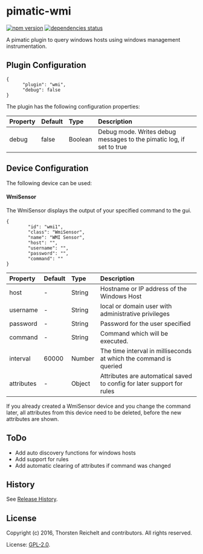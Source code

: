 # pimatic-wmi

[![npm version](https://badge.fury.io/js/pimatic-wmi.svg)](http://badge.fury.io/js/pimatic-wmi)
[![dependencies status](https://david-dm.org/thost96/pimatic-wmi/status.svg)](https://david-dm.org/thost96/pimatic-wmi)

A pimatic plugin to query windows hosts using windows management instrumentation.

## Plugin Configuration
	{
          "plugin": "wmi",
          "debug": false
    }
The plugin has the following configuration properties:

| Property          | Default  | Type    | Description                                 |
|:------------------|:---------|:--------|:--------------------------------------------|
| debug             | false    | Boolean | Debug mode. Writes debug messages to the pimatic log, if set to true |


## Device Configuration
The following device can be used:

#### WmiSensor
The WmiSensor displays the output of your specified command to the gui. 

	{
			"id": "wmi1",
			"class": "WmiSensor",
			"name": "WMI Sensor",
			"host": "",			
			"username": "",
			"password": "",
			"command": ""
	}

| Property          | Default  | Type    | Description                                 |
|:------------------|:---------|:--------|:--------------------------------------------|
| host              | -        | String  | Hostname or IP address of the Windows Host|
| username 			| - 	   | String  | local or domain user with administrative privileges |
| password 			| - 	   | String  | Password for the user specified |
| command 			| - 	   | String  | Command which will be executed.  |
| interval 			| 60000    | Number  | The time interval in milliseconds  at which the command is queried |
| attributes		| -		   | Object  | Attributes are automatical saved to config for later support for rules | 

If you already created a WmiSensor device and you change the command later, all attributes from this device need to be deleted, before the new attributes are shown. 

## ToDo

* Add auto discovery functions for windows hosts
* Add support for rules
* Add automatic clearing of attributes if command was changed

## History

See [Release History](https://github.com/thost96/pimatic-wmi/blob/master/History.md).

## License 

Copyright (c) 2016, Thorsten Reichelt and contributors. All rights reserved.

License: [GPL-2.0](https://github.com/thost96/pimatic-wmi/blob/master/LICENSE).